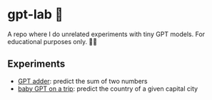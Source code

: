 # gpt-lab 🧪

A repo where I do unrelated experiments with tiny GPT models. For educational purposes only. 👨‍🎓

## Experiments

- [GPT adder](/adder.ipynb): predict the sum of two numbers
- [baby GPT on a trip](/babygpt-trip.ipynb): predict the country of a given capital city
